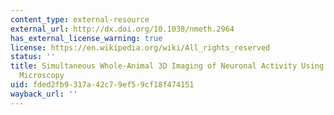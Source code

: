 ```yaml
---
content_type: external-resource
external_url: http://dx.doi.org/10.1038/nmeth.2964
has_external_license_warning: true
license: https://en.wikipedia.org/wiki/All_rights_reserved
status: ''
title: Simultaneous Whole-Animal 3D Imaging of Neuronal Activity Using Light-field
  Microscopy
uid: fded2fb9-317a-42c7-9ef5-9cf18f474151
wayback_url: ''
---
```

